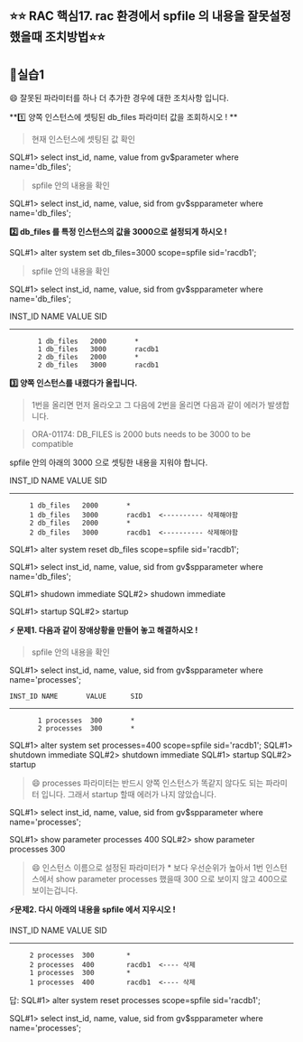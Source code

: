 
## ⭐⭐ RAC 핵심17. rac 환경에서 spfile 의 내용을 잘못설정했을때 조치방법⭐⭐

## **💎실습1**

😄 잘못된 파라미터를 하나 더 추가한 경우에 대한 조치사항 입니다.

**1️⃣ 양쪽 인스턴스에 셋팅된 db_files 파라미터 값을 조회하시오 ! **

> 현재 인스턴스에 셋팅된 값 확인 

  SQL#1> select  inst_id, name, value
               from gv$parameter
               where name='db_files';

> spfile 안의 내용을 확인

  SQL#1> select  inst_id, name, value, sid
               from gv$spparameter
               where name='db_files';

**2️⃣ db_files 를 특정 인스턴스의 값을 3000으로 설정되게 하시오 !**

  SQL#1> alter   system  set  db_files=3000  scope=spfile  sid='racdb1';

> spfile 안의 내용을 확인

  SQL#1> select  inst_id, name, value, sid
               from gv$spparameter
               where name='db_files';
  
   INST_ID NAME       VALUE      SID
  ---------- ---------- ---------- ----------
           1 db_files   2000       *
           1 db_files   3000       racdb1
           2 db_files   2000       *
           2 db_files   3000       racdb1

 **3️⃣ 양쪽 인스턴스를 내렸다가 올립니다.**  

> 1번을 올리면 먼저 올라오고 그 다음에 2번을 올리면 다음과 같이 에러가 발생합니다.

> ORA-01174: DB_FILES is 2000 buts needs to be 3000 to be compatible

spfile 안의  아래의 3000 으로 셋팅한 내용을 지워야 합니다. 

 INST_ID NAME       VALUE      SID
---------- ---------- ---------- ----------
         1 db_files   2000       *
         1 db_files   3000       racdb1  <---------- 삭제해야함
         2 db_files   2000       *
         2 db_files   3000       racdb1  <---------- 삭제해야함

  SQL#1> alter  system   reset  db_files   scope=spfile  sid='racdb1'; 
  
  SQL#1> select  inst_id, name, value, sid
               from gv$spparameter
               where name='db_files';

  SQL#1> shudown  immediate
  SQL#2> shudown  immediate
  
  SQL#1> startup
  SQL#2> startup

**⚡ 문제1.  다음과 같이 장애상황을 만들어 놓고 해결하시오 !**

> spfile 안의 내용을 확인  

  SQL#1> select  inst_id, name, value, sid
               from gv$spparameter
               where name='processes';
  
    INST_ID NAME       VALUE      SID
  ---------- ---------- ---------- ----------
           1 processes  300       *
           2 processes  300       *

  SQL#1> alter  system  set  processes=400  scope=spfile  sid='racdb1';
  SQL#1> shutdown immediate
  SQL#2> shutdown immediate
  SQL#1> startup
  SQL#2> startup

>  😄 processes 파라미터는 반드시 양쪽 인스턴스가 똑같지 않다도 되는 파라미터 입니다.
>      그래서 startup 할때 에러가 나지 않았습니다.

  SQL#1> select  inst_id, name, value, sid
               from  gv$spparameter
               where name='processes';
  
  SQL#1> show  parameter  processes    400
  SQL#2> show  parameter  processes    300

>  😄 인스턴스 이름으로 설정된 파라미터가 * 보다 우선순위가 높아서 1번 인스턴스에서
>     show parameter processes 했을때 300 으로 보이지 않고 400으로 보이는겁니다.

**⚡문제2.  다시  아래의 내용을 spfile 에서 지우시오 !**

 INST_ID NAME       VALUE      SID
---------- ---------- ---------- ----------
         2 processes  300        *
         2 processes  400        racdb1  <---- 삭제
         1 processes  300        *
         1 processes  400        racdb1  <---- 삭제

답: 
  SQL#1> alter   system  reset  processes   scope=spfile  sid='racdb1';
  
  SQL#1> select  inst_id, name, value, sid
               from gv$spparameter
               where name='processes';

